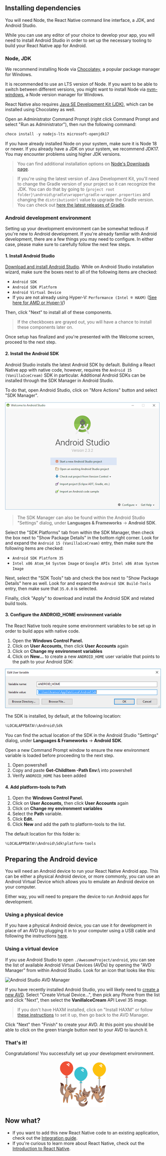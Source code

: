 <h2>Installing dependencies</h2>

You will need Node, the React Native command line interface, a JDK, and Android Studio.

While you can use any editor of your choice to develop your app, you will need to install Android Studio in order to set up the necessary tooling to build your React Native app for Android.

<h3 id="jdk">Node, JDK</h3>

We recommend installing Node via [Chocolatey](https://chocolatey.org/install), a popular package manager for Windows.

It is recommended to use an LTS version of Node. If you want to be able to switch between different versions, you might want to install Node via [nvm-windows](https://github.com/coreybutler/nvm-windows), a Node version manager for Windows.

React Native also requires [Java SE Development Kit (JDK)](https://openjdk.java.net/projects/jdk/17/), which can be installed using Chocolatey as well.

Open an Administrator Command Prompt (right click Command Prompt and select "Run as Administrator"), then run the following command:

```powershell
choco install -y nodejs-lts microsoft-openjdk17
```

If you have already installed Node on your system, make sure it is Node 18 or newer. If you already have a JDK on your system, we recommend JDK17. You may encounter problems using higher JDK versions.

> You can find additional installation options on [Node's Downloads page](https://nodejs.org/en/download/).

> If you're using the latest version of Java Development Kit, you'll need to change the Gradle version of your project so it can recognize the JDK. You can do that by going to `{project root folder}\android\gradle\wrapper\gradle-wrapper.properties` and changing the `distributionUrl` value to upgrade the Gradle version. You can check out [here the latest releases of Gradle](https://gradle.org/releases/).

<h3>Android development environment</h3>

Setting up your development environment can be somewhat tedious if you're new to Android development. If you're already familiar with Android development, there are a few things you may need to configure. In either case, please make sure to carefully follow the next few steps.

<h4 id="android-studio">1. Install Android Studio</h4>

[Download and install Android Studio](https://developer.android.com/studio/index.html). While on Android Studio installation wizard, make sure the boxes next to all of the following items are checked:

- `Android SDK`
- `Android SDK Platform`
- `Android Virtual Device`
- If you are not already using Hyper-V: `Performance (Intel ® HAXM)` ([See here for AMD or Hyper-V](https://android-developers.googleblog.com/2018/07/android-emulator-amd-processor-hyper-v.html))

Then, click "Next" to install all of these components.

> If the checkboxes are grayed out, you will have a chance to install these components later on.

Once setup has finalized and you're presented with the Welcome screen, proceed to the next step.

<h4 id="android-sdk">2. Install the Android SDK</h4>

Android Studio installs the latest Android SDK by default. Building a React Native app with native code, however, requires the `Android 15 (VanillaIceCream)` SDK in particular. Additional Android SDKs can be installed through the SDK Manager in Android Studio.

To do that, open Android Studio, click on "More Actions" button and select "SDK Manager".

![Android Studio Welcome](/docs/assets/GettingStartedAndroidStudioWelcomeWindows.png)

> The SDK Manager can also be found within the Android Studio "Settings" dialog, under **Languages & Frameworks** → **Android SDK**.

Select the "SDK Platforms" tab from within the SDK Manager, then check the box next to "Show Package Details" in the bottom right corner. Look for and expand the `Android 15 (VanillaIceCream)` entry, then make sure the following items are checked:

- `Android SDK Platform 35`
- `Intel x86 Atom_64 System Image` or `Google APIs Intel x86 Atom System Image`

Next, select the "SDK Tools" tab and check the box next to "Show Package Details" here as well. Look for and expand the `Android SDK Build-Tools` entry, then make sure that `35.0.0` is selected.

Finally, click "Apply" to download and install the Android SDK and related build tools.

<h4>3. Configure the ANDROID_HOME environment variable</h4>

The React Native tools require some environment variables to be set up in order to build apps with native code.

1. Open the **Windows Control Panel.**
2. Click on **User Accounts,** then click **User Accounts** again
3. Click on **Change my environment variables**
4. Click on **New...** to create a new `ANDROID_HOME` user variable that points to the path to your Android SDK:

![ANDROID_HOME Environment Variable](/docs/assets/GettingStartedAndroidEnvironmentVariableANDROID_HOME.png)

The SDK is installed, by default, at the following location:

```powershell
%LOCALAPPDATA%\Android\Sdk
```

You can find the actual location of the SDK in the Android Studio "Settings" dialog, under **Languages & Frameworks** → **Android SDK**.

Open a new Command Prompt window to ensure the new environment variable is loaded before proceeding to the next step.

1. Open powershell
2. Copy and paste **Get-ChildItem -Path Env:\\** into powershell
3. Verify `ANDROID_HOME` has been added

<h4>4. Add platform-tools to Path</h4>

1. Open the **Windows Control Panel.**
2. Click on **User Accounts,** then click **User Accounts** again
3. Click on **Change my environment variables**
4. Select the **Path** variable.
5. Click **Edit.**
6. Click **New** and add the path to platform-tools to the list.

The default location for this folder is:

```powershell
%LOCALAPPDATA%\Android\Sdk\platform-tools
```

<h2>Preparing the Android device</h2>

You will need an Android device to run your React Native Android app. This can be either a physical Android device, or more commonly, you can use an Android Virtual Device which allows you to emulate an Android device on your computer.

Either way, you will need to prepare the device to run Android apps for development.

<h3>Using a physical device</h3>

If you have a physical Android device, you can use it for development in place of an AVD by plugging it in to your computer using a USB cable and following the instructions [here](running-on-device.md).

<h3>Using a virtual device</h3>

If you use Android Studio to open `./AwesomeProject/android`, you can see the list of available Android Virtual Devices (AVDs) by opening the "AVD Manager" from within Android Studio. Look for an icon that looks like this:

<img src="/docs/assets/GettingStartedAndroidStudioAVD.jpg" alt="Android Studio AVD Manager" width="100"/>

If you have recently installed Android Studio, you will likely need to [create a new AVD](https://developer.android.com/studio/run/managing-avds.html). Select "Create Virtual Device...", then pick any Phone from the list and click "Next", then select the **VanillaIceCream** API Level 35 image.

> If you don't have HAXM installed, click on "Install HAXM" or follow [these instructions](https://github.com/intel/haxm/wiki/Installation-Instructions-on-Windows) to set it up, then go back to the AVD Manager.

Click "Next" then "Finish" to create your AVD. At this point you should be able to click on the green triangle button next to your AVD to launch it.

<h3>That's it!</h3>

Congratulations! You successfully set up your development environment.

<center><img src="/docs/assets/GettingStartedCongratulations.png" width="150"></img></center>

<h2>Now what?</h2>

- If you want to add this new React Native code to an existing application, check out the [Integration guide](integration-with-existing-apps.md).
- If you're curious to learn more about React Native, check out the [Introduction to React Native](getting-started).
